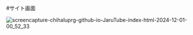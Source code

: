 #サイト画面

![screencapture-chihaluprg-github-io-JaruTube-index-html-2024-12-01-00_52_33](https://github.com/user-attachments/assets/0fdd9ee5-c910-4a94-8b60-fe4c50a6761d)